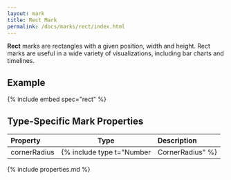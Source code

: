 ```yaml
---
layout: mark
title: Rect Mark
permalink: /docs/marks/rect/index.html
---
```


**Rect** marks are rectangles with a given position, width and height. Rect marks are useful in a wide variety of visualizations, including bar charts and timelines.

## Example

{% include embed spec="rect" %}

## Type-Specific Mark Properties

| Property            | Type                           | Description   |
| :------------------ | :----------------------------: | :------------ |
| cornerRadius        | {% include type t="Number|CornerRadius" %}  | The radius in pixels of rounded rectangle corners (default `0`). |

{% include properties.md %}
